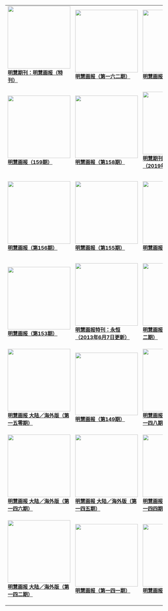 |||||
|---|---|---|---|
|[<img width="200px" src="http://qikan.minghui.org/mhqkpage/qikanimage/2020/03/16/mhhb-tk2020-read-cover.png" ><br/><b> 明慧期刊：明慧画报（特刊）</b><br/><br/>](../pages/huabao/196862.md)|[<img width="200px" src="http://qikan.minghui.org/mhqkpage/qikanimage/2019/12/28/mhhb-162-a4-read-cover.png" ><br/><b> 明慧画报（第一六二期）</b><br/><br/>](../pages/huabao/195810.md)|[<img width="200px" src="http://qikan.minghui.org/mhqkpage/qikanimage/2019/07/17/mhhb-161-a4-read-cover.png" ><br/><b> 明慧画报（第一六一期）</b><br/><br/>](../pages/huabao/193592.md)|[<img width="200px" src="http://qikan.minghui.org/mhqkpage/qikanimage/2019/01/24/mhhb-160-read-cover.png" ><br/><b> 明慧画报（160期）</b><br/><br/>](../pages/huabao/191494.md)|
|[<img width="200px" src="http://qikan.minghui.org/mhqkpage/qikanimage/2018/09/13/mhhb-159-read-cover.png" ><br/><b> 明慧画报（159期）</b><br/><br/>](../pages/huabao/189779.md)|[<img width="200px" src="http://qikan.minghui.org/mhqkpage/qikanimage/2018/02/15/mhhb-158-read-cover.png" ><br/><b> 明慧画报（第158期）</b><br/><br/>](../pages/huabao/187044.md)|[<img width="200px" src="http://qikan.minghui.org/mhqkpage/qikanimage/2016/08/29/sthk-2in1-read-cover.png" ><br/><b> 明慧期刊：三退画刊（2019年11月13日更新）</b><br/><br/>](../pages/huabao/178729.md)|[<img width="200px" src="http://qikan.minghui.org/mhqkpage/qikanimage/2016/03/06/mhhb157-read-cover.png" ><br/><b> 明慧画报（第157期）</b><br/><br/>](../pages/huabao/176011.md)|
|[<img width="200px" src="http://qikan.minghui.org/mhqkpage/qikanimage/2015/10/22/mhhb-156-read-cover.png" ><br/><b> 明慧画报（第156期）</b><br/><br/>](../pages/huabao/173827.md)|[<img width="200px" src="http://qikan.minghui.org/mhqkpage/qikanimage/2014/12/20/mhhb-155-read-cover.png" ><br/><b> 明慧画报（第155期）</b><br/><br/>](../pages/huabao/169274.md)|[<img width="200px" src="http://qikan.minghui.org/mhqkpage/qikanimage/2013/12/20/mhhb-154-china-read-a4-cover.png" ><br/><b> 明慧画报（第154期）</b><br/><br/>](../pages/huabao/163620.md)|[<img width="200px" src="http://qikan.minghui.org/mhqkpage/qikanimage/2013/07/24/zhenxianghuakan-sj-cover.png" ><br/><b> 明慧特刊：真相画刊（2019年12月23日更新）</b><br/><br/>](../pages/huabao/161291.md)|
|[<img width="200px" src="http://qikan.minghui.org/mhqkpage/qikanimage/2013/07/18/mhhb-153-china-read-a4-cover.png" ><br/><b> 明慧画报（第153期）</b><br/><br/>](../pages/huabao/161179.md)|[<img width="200px" src="http://qikan.minghui.org/mhqkpage/qikanimage/2013/05/28/yongheng-new-44-read-cover.png" ><br/><b> 明慧画报特刊：永恒（2013年6月7日更新）</b><br/><br/>](../pages/huabao/159976.md)|[<img width="200px" src="http://qikan.minghui.org/mhqkpage/qikanimage/2013/05/09/mhhb-152-china-read-a5-cover.png" ><br/><b> 明慧画报 2013.5（第一五二期）</b><br/><br/>](../pages/huabao/156522.md)|[<img width="200px" src="http://qikan.minghui.org/mhqkpage/qikanimage/2013/02/04/mhhb-151-china-read-cover.png" ><br/><b> 明慧画报 大陆／海外版（第一五一期）</b><br/><br/>](../pages/huabao/156559.md)|
|[<img width="200px" src="http://qikan.minghui.org/mhqkpage/qikanimage/2013/01/06/mhhb-150-china-read-cover.png" ><br/><b> 明慧画报 大陆／海外版（第一五零期）</b><br/><br/>](../pages/huabao/156572.md)|[<img width="200px" src="http://qikan.minghui.org/mhqkpage/qikanimage/2012/11/05/mhhb-149a-china-read-cover.png" ><br/><b> 明慧画报（第149期）</b><br/><br/>](../pages/huabao/156598.md)|[<img width="200px" src="http://qikan.minghui.org/mhqkpage/qikanimage/2012/09/09/mhhb-148-china-read-cover.png" ><br/><b> 明慧画报 大陆／海外版（第一四八期）</b><br/><br/>](../pages/huabao/156629.md)|[<img width="200px" src="http://qikan.minghui.org/mhqkpage/qikanimage/2012/06/18/mhhb-147-china-read-cover.png" ><br/><b> 明慧画报 大陆／海外版（第一四七期）</b><br/><br/>](../pages/huabao/156683.md)|
|[<img width="200px" src="http://qikan.minghui.org/mhqkpage/qikanimage/2012/04/28/mhhb-146-china-review1-cover.png" ><br/><b> 明慧画报 大陆／海外版（第一四六期）</b><br/><br/>](../pages/huabao/156710.md)|[<img width="200px" src="http://qikan.minghui.org/mhqkpage/qikanimage/2012/02/23/mhhb-145-china-read-cover.png" ><br/><b> 明慧画报 大陆／海外版（第一四五期）</b><br/><br/>](../pages/huabao/156751.md)|[<img width="200px" src="http://qikan.minghui.org/mhqkpage/qikanimage/2011/12/31/mhhb-144-china-review-cover.png" ><br/><b> 明慧画报 大陆／海外版（第一四四期）</b><br/><br/>](../pages/huabao/156771.md)|[<img width="200px" src="http://qikan.minghui.org/mhqkpage/qikanimage/2011/10/20/mhhb-143-china-wz-reader-cover.png" ><br/><b> 明慧画报 大陆／海外版（第一四三期）</b><br/><br/>](../pages/huabao/156807.md)|
|[<img width="200px" src="http://qikan.minghui.org/mhqkpage/qikanimage/2011/08/13/mhhb-142-reader-cover.png" ><br/><b> 明慧画报 大陆／海外版（第一四二期）</b><br/><br/>](../pages/huabao/156830.md)|[<img width="200px" src="http://qikan.minghui.org/mhqkpage/qikanimage/2011/06/04/mhhb141-china-print-low-cover.png" ><br/><b> 明慧画报（第一四一期）</b><br/><br/>](../pages/huabao/156865.md)|[<img width="200px" src="http://qikan.minghui.org/mhqkpage/qikanimage/2011/04/01/mhhb140-china-reader-cover.png" ><br/><b> 明慧画报（第一四零期）</b><br/><br/>](../pages/huabao/156893.md)|[<img width="200px" src="http://qikan.minghui.org/mhqkpage/qikanimage/2011/03/26/mhhb-hcdiqing-cover.png" ><br/><b> 明慧画报特刊：永恒（精简版）</b><br/><br/>](../pages/huabao/156897.md)|
